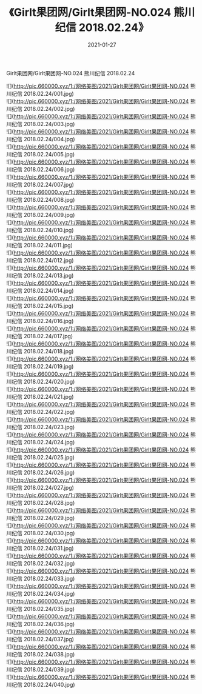 ﻿---
layout: post
title:  《Girlt果团网/Girlt果团网-NO.024 熊川纪信 2018.02.24》
date:   2021-01-27
img: http://pic.660000.xyz/1:/网络美图/2021/Girlt果团网/Girlt果团网-NO.024 熊川纪信 2018.02.24/000.jpg
categories: [美女, 清纯, 唯美]
---

Girlt果团网/Girlt果团网-NO.024 熊川纪信 2018.02.24

 ![](http://pic.660000.xyz/1:/网络美图/2021/Girlt果团网/Girlt果团网-NO.024 熊川纪信 2018.02.24/001.jpg) <br>![](http://pic.660000.xyz/1:/网络美图/2021/Girlt果团网/Girlt果团网-NO.024 熊川纪信 2018.02.24/002.jpg) <br>![](http://pic.660000.xyz/1:/网络美图/2021/Girlt果团网/Girlt果团网-NO.024 熊川纪信 2018.02.24/003.jpg) <br>![](http://pic.660000.xyz/1:/网络美图/2021/Girlt果团网/Girlt果团网-NO.024 熊川纪信 2018.02.24/004.jpg) <br>![](http://pic.660000.xyz/1:/网络美图/2021/Girlt果团网/Girlt果团网-NO.024 熊川纪信 2018.02.24/005.jpg) <br>![](http://pic.660000.xyz/1:/网络美图/2021/Girlt果团网/Girlt果团网-NO.024 熊川纪信 2018.02.24/006.jpg) <br>![](http://pic.660000.xyz/1:/网络美图/2021/Girlt果团网/Girlt果团网-NO.024 熊川纪信 2018.02.24/007.jpg) <br>![](http://pic.660000.xyz/1:/网络美图/2021/Girlt果团网/Girlt果团网-NO.024 熊川纪信 2018.02.24/008.jpg) <br>![](http://pic.660000.xyz/1:/网络美图/2021/Girlt果团网/Girlt果团网-NO.024 熊川纪信 2018.02.24/009.jpg) <br>![](http://pic.660000.xyz/1:/网络美图/2021/Girlt果团网/Girlt果团网-NO.024 熊川纪信 2018.02.24/010.jpg) <br>![](http://pic.660000.xyz/1:/网络美图/2021/Girlt果团网/Girlt果团网-NO.024 熊川纪信 2018.02.24/011.jpg) <br>![](http://pic.660000.xyz/1:/网络美图/2021/Girlt果团网/Girlt果团网-NO.024 熊川纪信 2018.02.24/012.jpg) <br>![](http://pic.660000.xyz/1:/网络美图/2021/Girlt果团网/Girlt果团网-NO.024 熊川纪信 2018.02.24/013.jpg) <br>![](http://pic.660000.xyz/1:/网络美图/2021/Girlt果团网/Girlt果团网-NO.024 熊川纪信 2018.02.24/014.jpg) <br>![](http://pic.660000.xyz/1:/网络美图/2021/Girlt果团网/Girlt果团网-NO.024 熊川纪信 2018.02.24/015.jpg) <br>![](http://pic.660000.xyz/1:/网络美图/2021/Girlt果团网/Girlt果团网-NO.024 熊川纪信 2018.02.24/016.jpg) <br>![](http://pic.660000.xyz/1:/网络美图/2021/Girlt果团网/Girlt果团网-NO.024 熊川纪信 2018.02.24/017.jpg) <br>![](http://pic.660000.xyz/1:/网络美图/2021/Girlt果团网/Girlt果团网-NO.024 熊川纪信 2018.02.24/018.jpg) <br>![](http://pic.660000.xyz/1:/网络美图/2021/Girlt果团网/Girlt果团网-NO.024 熊川纪信 2018.02.24/019.jpg) <br>![](http://pic.660000.xyz/1:/网络美图/2021/Girlt果团网/Girlt果团网-NO.024 熊川纪信 2018.02.24/020.jpg) <br>![](http://pic.660000.xyz/1:/网络美图/2021/Girlt果团网/Girlt果团网-NO.024 熊川纪信 2018.02.24/021.jpg) <br>![](http://pic.660000.xyz/1:/网络美图/2021/Girlt果团网/Girlt果团网-NO.024 熊川纪信 2018.02.24/022.jpg) <br>![](http://pic.660000.xyz/1:/网络美图/2021/Girlt果团网/Girlt果团网-NO.024 熊川纪信 2018.02.24/023.jpg) <br>![](http://pic.660000.xyz/1:/网络美图/2021/Girlt果团网/Girlt果团网-NO.024 熊川纪信 2018.02.24/024.jpg) <br>![](http://pic.660000.xyz/1:/网络美图/2021/Girlt果团网/Girlt果团网-NO.024 熊川纪信 2018.02.24/025.jpg) <br>![](http://pic.660000.xyz/1:/网络美图/2021/Girlt果团网/Girlt果团网-NO.024 熊川纪信 2018.02.24/026.jpg) <br>![](http://pic.660000.xyz/1:/网络美图/2021/Girlt果团网/Girlt果团网-NO.024 熊川纪信 2018.02.24/027.jpg) <br>![](http://pic.660000.xyz/1:/网络美图/2021/Girlt果团网/Girlt果团网-NO.024 熊川纪信 2018.02.24/028.jpg) <br>![](http://pic.660000.xyz/1:/网络美图/2021/Girlt果团网/Girlt果团网-NO.024 熊川纪信 2018.02.24/029.jpg) <br>![](http://pic.660000.xyz/1:/网络美图/2021/Girlt果团网/Girlt果团网-NO.024 熊川纪信 2018.02.24/030.jpg) <br>![](http://pic.660000.xyz/1:/网络美图/2021/Girlt果团网/Girlt果团网-NO.024 熊川纪信 2018.02.24/031.jpg) <br>![](http://pic.660000.xyz/1:/网络美图/2021/Girlt果团网/Girlt果团网-NO.024 熊川纪信 2018.02.24/032.jpg) <br>![](http://pic.660000.xyz/1:/网络美图/2021/Girlt果团网/Girlt果团网-NO.024 熊川纪信 2018.02.24/033.jpg) <br>![](http://pic.660000.xyz/1:/网络美图/2021/Girlt果团网/Girlt果团网-NO.024 熊川纪信 2018.02.24/034.jpg) <br>![](http://pic.660000.xyz/1:/网络美图/2021/Girlt果团网/Girlt果团网-NO.024 熊川纪信 2018.02.24/035.jpg) <br>![](http://pic.660000.xyz/1:/网络美图/2021/Girlt果团网/Girlt果团网-NO.024 熊川纪信 2018.02.24/036.jpg) <br>![](http://pic.660000.xyz/1:/网络美图/2021/Girlt果团网/Girlt果团网-NO.024 熊川纪信 2018.02.24/037.jpg) <br>![](http://pic.660000.xyz/1:/网络美图/2021/Girlt果团网/Girlt果团网-NO.024 熊川纪信 2018.02.24/038.jpg) <br>![](http://pic.660000.xyz/1:/网络美图/2021/Girlt果团网/Girlt果团网-NO.024 熊川纪信 2018.02.24/039.jpg) <br>![](http://pic.660000.xyz/1:/网络美图/2021/Girlt果团网/Girlt果团网-NO.024 熊川纪信 2018.02.24/040.jpg) <br>